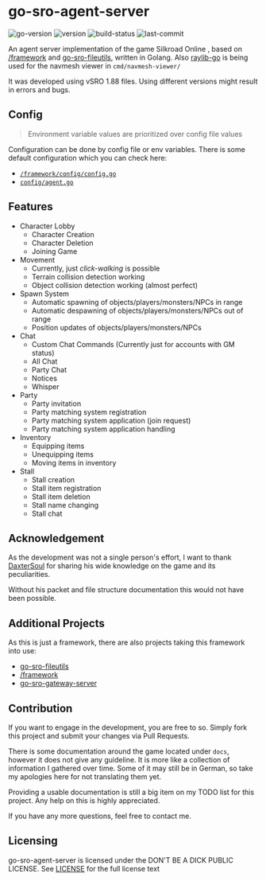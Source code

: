 # go-sro-agent-server

![go-version](https://img.shields.io/github/go-mod/go-version/ferdoran/go-sro-agent-server)
![version](https://img.shields.io/github/v/tag/ferdoran/go-sro-agent-server?label=version)
![build-status](https://img.shields.io/github/workflow/status/ferdoran/go-sro-agent-server/Build%20and%20Publish%20Docker%20Image)
![last-commit](https://img.shields.io/github/last-commit/ferdoran/go-sro-agent-server)

An agent server implementation of the game Silkroad Online ,
based on [/framework](https://github.com/Emptii/framework) 
and [go-sro-fileutils](https://github.com/Emptii/go-sro-fileutils),
written in Golang. Also [raylib-go](https://github.com/gen2brain/raylib-go)
is being used for the navmesh viewer in `cmd/navmesh-viewer/`

It was developed using vSRO 1.88 files.
Using different versions might result in errors and bugs.

## Config
> Environment variable values are prioritized over config file values

Configuration can be done by config file or env variables.
There is some default configuration which you can check here:

- [`/framework/config/config.go`](https://github.com/Emptii/framework/tree/master/config/config.go)
- [`config/agent.go`](https://github.com/Emptii/go-sro-agent-server/tree/master/config/agent.go)

## Features

- Character Lobby
    - Character Creation
    - Character Deletion
    - Joining Game
- Movement
  - Currently, just _click-walking_ is possible
  - Terrain collision detection working
  - Object collision detection working (almost perfect)
- Spawn System
  - Automatic spawning of objects/players/monsters/NPCs in range
  - Automatic despawning of objects/players/monsters/NPCs out of range
  - Position updates of objects/players/monsters/NPCs
- Chat
  - Custom Chat Commands (Currently just for accounts with GM status)
  - All Chat
  - Party Chat
  - Notices
  - Whisper
- Party
  - Party invitation
  - Party matching system registration
  - Party matching system application (join request)
  - Party matching system application handling
- Inventory
  - Equipping items
  - Unequipping items
  - Moving items in inventory
- Stall
  - Stall creation
  - Stall item registration
  - Stall item deletion
  - Stall name changing
  - Stall chat

## Acknowledgement

As the development was not a single person's effort,
I want to thank [DaxterSoul](https://www.elitepvpers.com/forum/members/1084164-daxtersoul.html)
for sharing his wide knowledge on the game and its peculiarities.

Without his packet and file structure documentation this would not have been possible.

## Additional Projects

As this is just a framework, there are also projects taking this framework into use:

- [go-sro-fileutils](https://github.com/Emptii/go-sro-fileutils)
- [/framework](https://github.com/Emptii/framework)
- [go-sro-gateway-server](https://github.com/Emptii/go-sro-gateway-server)

## Contribution

If you want to engage in the development, you are free to so.
Simply fork this project and submit your changes via Pull Requests.

There is some documentation around the game located under `docs`,
however it does not give any guideline.
It is more like a collection of information I gathered over time.
Some of it may still be in German, so take my apologies here for not translating them yet.

Providing a usable documentation is still a big item on my TODO list for this project.
Any help on this is highly appreciated.

If you have any more questions, feel free to contact me.

## Licensing

go-sro-agent-server is licensed under the DON'T BE A DICK PUBLIC LICENSE.
See [LICENSE](../LICENSE) for the full license text